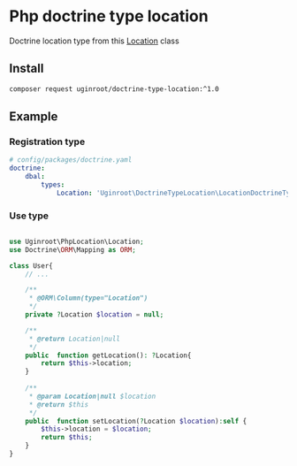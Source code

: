 # Php doctrine type location

Doctrine location type from this [Location](https://github.com/uginroot/php-location) class

## Install
```bash
composer request uginroot/doctrine-type-location:^1.0
```

## Example

### Registration type
```yaml
# config/packages/doctrine.yaml
doctrine:
    dbal:
        types:
            Location: 'Uginroot\DoctrineTypeLocation\LocationDoctrineType'
```

### Use type
```php

use Uginroot\PhpLocation\Location;
use Doctrine\ORM\Mapping as ORM;

class User{
    // ...

    /**
     * @ORM\Column(type="Location")
     */
    private ?Location $location = null;

    /**
     * @return Location|null
     */
    public  function getLocation(): ?Location{
        return $this->location;
    }
    
    /**
     * @param Location|null $location
     * @return $this
     */
    public  function setLocation(?Location $location):self {
        $this->location = $location;
        return $this;
    }
}
```
